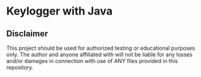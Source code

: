 # Keylogger with Java
## Disclaimer
This project should be used for authorized testing or educational purposes only. The author and anyone affiliated with will not be liable for any losses and/or damages in connection with use of ANY files provided in this repository.
